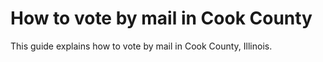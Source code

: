 # How to vote by mail in Cook County

This guide explains how to vote by mail in Cook County, Illinois.
